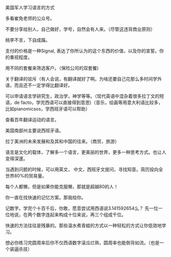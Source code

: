 美国军人学习语言的方式

多看崔免老师的公众号。

不要分享给别人，自己做好，学号，自然会有人来。（尽管这违背商业原则）

桃李不言，下自成蹊。

支付的价格是一种Signal, 表达了你所认为的这个东西的价值，以及你的宣誓。你的重视程度。

用不同的套餐来筛选客户。（保险公司的双套餐\)

关于翻译的驳斥（有人会说，有翻译就好了啊。为啥还要自己花那么多时间学外语，而且还不一定学得比翻译好。

可以申请语言学研究生，政治学，神学等等。（现代英语中混杂着很多拉丁文的短语，de facto，学完西语可以直接得到意思\)（音乐，绘画等用意大利语比较多，比如pianomicsos，学西班牙语可以帮助）

查看百年翻译运动的语言。

美国南部州主要说西班牙语。

拉丁美洲的未来发展和及其和中国的往来。（商贸，旅游）

语言是文化的载体，了解多一个语言，更美丽的世界，更多一种思考方式。也让人变得深邃。

当遇到问题的时候，可以用英文， 中文，西班牙文提问，寻找知音。简历投向全世界80%的贸易量。



每个人都懒，但是如果你能克服懒，那就是超越80的人！

你一直在找快速的记忆方案。那我给你。

记数字。学完个十百千后，你敢，愿意尝试用西语说3.141592654么？ 先一位一位地说，在两个数字连起来构成十位来说，再三个组成千位。

快速的方法往往是残暴的。那些温水煮青蛙的方式以一种轻松的方式让你低效地学习。

想必你练习完圆周率后你不仅西语数字滚瓜烂熟，圆周率也能倒背如流。（也是一个装逼杀技）



